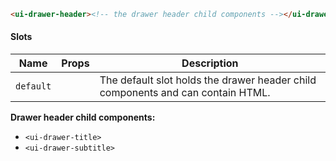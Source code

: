 ```html
<ui-drawer-header><!-- the drawer header child components --></ui-drawer-header>
```

#### Slots

| Name      | Props | Description                                                                     |
| --------- | ----- | ------------------------------------------------------------------------------- |
| `default` |       | The default slot holds the drawer header child components and can contain HTML. |

**Drawer header child components:**

- `<ui-drawer-title>`
- `<ui-drawer-subtitle>`
